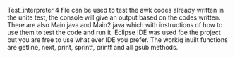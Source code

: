 Test_interpreter 4 file can be used to test the awk codes already written in the unite test, the console will give an output based on the codes written.
There are also Main.java and Main2.java which with instructions of how to use them to test the code and run it. Eclipse IDE was used foe the project but you are free to use what ever IDE you prefer.
The workig inuilt functions are getline, next, print, sprintf, printf and all gsub methods.

